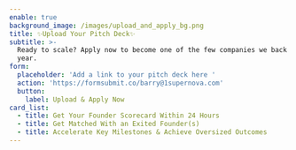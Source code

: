 ```yaml
---
enable: true
background_image: /images/upload_and_apply_bg.png
title: ✨Upload Your Pitch Deck✨
subtitle: >-
  Ready to scale? Apply now to become one of the few companies we back each
  year.
form:
  placeholder: 'Add a link to your pitch deck here '
  action: 'https://formsubmit.co/barry@1supernova.com'
  button:
    label: Upload & Apply Now
card_list:
  - title: Get Your Founder Scorecard Within 24 Hours
  - title: Get Matched With an Exited Founder(s)
  - title: Accelerate Key Milestones & Achieve Oversized Outcomes
---
```


